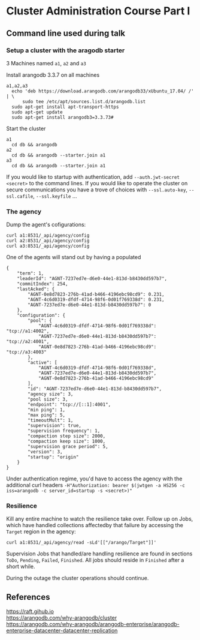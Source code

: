 
# Cluster Administration Course Part I

## Command line used during talk

### Setup a cluster with the aragodb starter 

3 Machines named `a1`, `a2` and `a3`

Install arangodb 3.3.7 on all machines

    a1,a2,a3
      echo 'deb https://download.arangodb.com/arangodb33/xUbuntu_17.04/ /' | \
          sudo tee /etc/apt/sources.list.d/arangodb.list
      sudo apt-get install apt-transport-https
      sudo apt-get update
      sudo apt-get install arangodb3=3.3.73#
    
Start the cluster

    a1
      cd db && arangodb
    a2
      cd db && arangodb --starter.join a1
    a3
      cd db && arangodb --starter.join a1

If you would like to startup with authentication, add
`--auth.jwt-secret <secret>` to the command lines. If you would like
to operate the cluster on secure communications you have a trove of
choices with `--ssl.auto-key`, `--ssl.cafile`, `--ssl.keyfile` ...

### The agency

Dump the agent's cofigurations:

    curl a1:8531/_api/agency/config
    curl a2:8531/_api/agency/config
    curl a3:8531/_api/agency/config

One of the agents will stand out by having a populated 

    {
        "term": 1,
        "leaderId": "AGNT-7237ed7e-d6e0-44e1-813d-b8430dd597b7",
        "commitIndex": 254,
        "lastAcked": {
            "AGNT-0e8d7823-276b-41ad-b466-4196ebc98cd9": 0.231,
            "AGNT-4c6d0319-dfdf-4714-98f6-0d01f769338d": 0.231,
            "AGNT-7237ed7e-d6e0-44e1-813d-b8430dd597b7": 0
        },
        "configuration": {
            "pool": {
                "AGNT-4c6d0319-dfdf-4714-98f6-0d01f769338d": "tcp://a1:4002",
                "AGNT-7237ed7e-d6e0-44e1-813d-b8430dd597b7": "tcp://a2:4001",
                "AGNT-0e8d7823-276b-41ad-b466-4196ebc98cd9": "tcp://a3:4003"
            },
            "active": [
                "AGNT-4c6d0319-dfdf-4714-98f6-0d01f769338d",
                "AGNT-7237ed7e-d6e0-44e1-813d-b8430dd597b7",
                "AGNT-0e8d7823-276b-41ad-b466-4196ebc98cd9"
            ],
            "id": "AGNT-7237ed7e-d6e0-44e1-813d-b8430dd597b7",
            "agency size": 3,
            "pool size": 3,
            "endpoint": "tcp://[::1]:4001",
            "min ping": 1,
            "max ping": 5,
            "timeoutMult": 1,
            "supervision": true,
            "supervision frequency": 1,
            "compaction step size": 2000,
            "compaction keep size": 1000,
            "supervision grace period": 5,
            "version": 3,
            "startup": "origin"
        }
    }
    
Under authentication regime, you'd have to access the agency with the
additional curl headers `-H"Authorization: bearer $(jwtgen -a HS256 -c
iss=arangodb -c server_id=startup -s <secret>)"` 
    
### Resilience

Kill any entire machine to watch the resilience take over. Follow up
on Jobs, which have handled collections affectedby that failure by
accessing the `Target` region in the agency:

    curl a1:8531/_api/agency/read -sLd'[["/arango/Target"]]'

Supervision Jobs that handled/are handling resilience are found in
sections `ToDo`, `Pending`, `Failed`, `Finished`. All jobs should
reside in `Finished` after a short while.

During the outage the cluster operations should continue.

## References

https://raft.gihub.io  
https://arangodb.com/why-arangodb/cluster  
https://arangodb.com/why-arangodb/arangodb-enterprise/arangodb-enterprise-datacenter-datacenter-replication  
